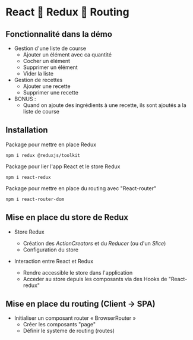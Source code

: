 # React 🧡 Redux 🧡 Routing

## Fonctionnalité dans la démo
- Gestion d'une liste de course
  - Ajouter un élément avec ca quantité
  - Cocher un élément
  - Supprimer un élément
  - Vider la liste
- Gestion de recettes
  - Ajouter une recette
  - Supprimer une recette
- BONUS : 
  - Quand on ajoute des ingrédients à une recette, ils sont ajoutés a la liste de course

## Installation
Package pour mettre en place Redux
```
npm i redux @reduxjs/toolkit
```

Package pour lier l'app React et le store Redux
```
npm i react-redux
```

Package pour mettre en place du routing avec "React-router"
```
npm i react-router-dom
```


## Mise en place du store de Redux
- Store Redux
  - Création des *ActionCreators* et du *Reducer* (ou d'un *Slice*)
  - Configuration du store 

- Interaction entre React et Redux
  - Rendre accessible le store dans l'application
  - Acceder au store depuis les composants via des Hooks de "React-redux"

## Mise en place du routing (Client -> SPA)
- Initialiser un composant router « BrowserRouter »
  - Créer les composants "page"
  - Définir le systeme de routing (routes)